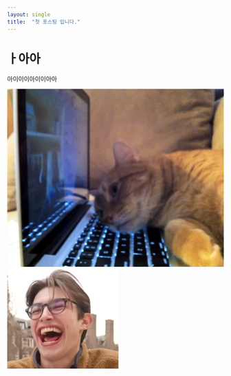 ```yaml
---
layout: single
title:  "첫 포스팅 입니다."
---
```


# ㅏ아아

아이이이아이이아아

![a5u](../images/2024-01-11-first/a5u.jpg)
![laugh](../images/2024-01-11-first/laugh.png)

